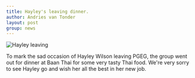 ```yaml
---
title: Hayley's leaving dinner.
author: Andries van Tonder
layout: post
group: news
---
```


<img src="/static/img/news/hayley_leavung.jpg" alt="Hayley leaving" class="img-fluid">

To mark the sad occasion of Hayley Wilson leaving PGEG, the group went out for dinner at Baan Thai for some very tasty Thai food. We're very sorry to see Hayley go and wish her all the best in her new job.